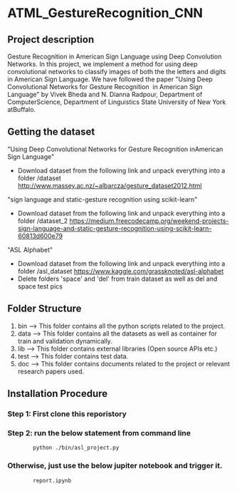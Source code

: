 # ATML_GestureRecognition_CNN


## Project description

Gesture Recognition in American Sign Language using Deep Convolution Networks. In this project, we implement a method for using deep convolutional networks to classify images of both the the letters and digits​ ​in​ ​American​ ​Sign​ ​Language. We have followed the paper "Using​ ​Deep​ ​Convolutional​ ​Networks​ ​for  Gesture​ ​Recognition​ ​
in​ ​American​ ​Sign​ ​Language" by Vivek​ ​Bheda​​ ​and​​ ​​N.​ ​Dianna​ ​Radpour, Department​ ​of​ ​Computer​ ​Science,​ ​Department​ ​of​ ​Linguistics State​ ​University​ ​of​ ​New​ ​York​ ​at​ ​Buffalo.  

## Getting the dataset

"Using​ ​Deep​ ​Convolutional​ ​Networks​ ​for  Gesture​ ​Recognition​ ​in​ ​American​ ​Sign​ ​Language"
- Download dataset from the following link and unpack everything into a folder /dataset
http://www.massey.ac.nz/~albarcza/gesture_dataset2012.html

"sign language and static-gesture recognition using scikit-learn"
- Download dataset from the following link and unpack everything into a folder /dataset_2
https://medium.freecodecamp.org/weekend-projects-sign-language-and-static-gesture-recognition-using-scikit-learn-60813d600e79

"ASL Alphabet"
- Download dataset from the following link and unpack everything into a folder /asl_dataset
https://www.kaggle.com/grassknoted/asl-alphabet
- Delete folders 'space' and 'del' from train dataset as well as del and space test pics

## Folder Structure

1. bin --> This folder contains all the python scripts related to the project.
2. data --> This folder contains all the datasets as well as container for train and validation dynamically.
3. lib --> This folder contains external libraries (Open source APIs etc.)
4. test --> This folder contains test data.
5. doc --> This folder contains documents related to the project or relevant research papers used.


## Installation Procedure

### Step 1: First clone this reporistory
### Step 2: run the below statement from command line
            python ./bin/asl_project.py
            
### Otherwise, just use the below jupiter notebook and trigger it.
            report.ipynb
